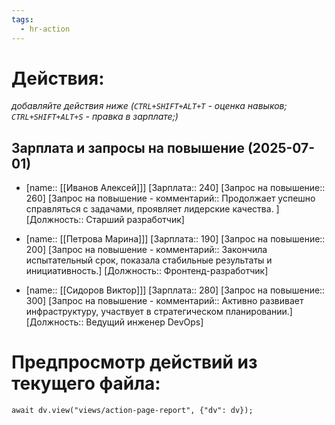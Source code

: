 ```yaml
---
tags:
  - hr-action
---
```



# Действия:

_добавляйте действия ниже (`CTRL+SHIFT+ALT+T`  - оценка навыков; `CTRL+SHIFT+ALT+S`  - правка в зарплате;)_


## Зарплата и запросы на повышение (2025-07-01)

* [name:: [[Иванов Алексей]]]
  [Зарплата:: 240]
  [Запрос на повышение:: 260]
  [Запрос на повышение - комментарий:: Продолжает успешно справляться с задачами, проявляет лидерские качества. ]
  [Должность:: Старший разработчик]

* [name:: [[Петрова Марина]]]
  [Зарплата:: 190]
  [Запрос на повышение:: 200]
  [Запрос на повышение - комментарий:: Закончила испытательный срок, показала стабильные результаты и инициативность.]
  [Должность:: Фронтенд-разработчик]

* [name:: [[Сидоров Виктор]]]
  [Зарплата:: 280]
  [Запрос на повышение:: 300]
  [Запрос на повышение - комментарий:: Активно развивает инфраструктуру, участвует в стратегическом планировании.]
  [Должность:: Ведущий инженер DevOps]
  
# Предпросмотр действий из текущего файла:

```dataviewjs
await dv.view("views/action-page-report", {"dv": dv});
```
